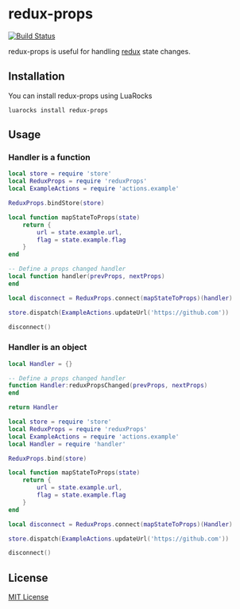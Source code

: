 # redux-props
[![Build Status](https://api.travis-ci.org/pyericz/redux-props.svg?branch=master)](https://travis-ci.org/pyericz/redux-props)

redux-props is useful for handling [redux](https://github.com/pyericz/redux-lua) state changes.

## Installation
You can install redux-props using LuaRocks
```
luarocks install redux-props
```

## Usage
### Handler is a function
```lua
local store = require 'store'
local ReduxProps = require 'reduxProps'
local ExampleActions = require 'actions.example'

ReduxProps.bindStore(store)

local function mapStateToProps(state)
    return {
        url = state.example.url,
        flag = state.example.flag
    }
end

-- Define a props changed handler
local function handler(prevProps, nextProps)
end

local disconnect = ReduxProps.connect(mapStateToProps)(handler)

store.dispatch(ExampleActions.updateUrl('https://github.com'))

disconnect()
```

### Handler is an object
```lua
local Handler = {}

-- Define a props changed handler
function Handler:reduxPropsChanged(prevProps, nextProps)
end

return Handler
```
```lua
local store = require 'store'
local ReduxProps = require 'reduxProps'
local ExampleActions = require 'actions.example'
local Handler = require 'handler'

ReduxProps.bind(store)

local function mapStateToProps(state)
    return {
        url = state.example.url,
        flag = state.example.flag
    }
end

local disconnect = ReduxProps.connect(mapStateToProps)(Handler)

store.dispatch(ExampleActions.updateUrl('https://github.com'))

disconnect()
```

## License
[MIT License](https://github.com/pyericz/redux-props/blob/master/LICENSE)
